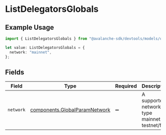 # ListDelegatorsGlobals

## Example Usage

```typescript
import { ListDelegatorsGlobals } from "@avalanche-sdk/devtools/models/operations";

let value: ListDelegatorsGlobals = {
  network: "mainnet",
};
```

## Fields

| Field                                                                          | Type                                                                           | Required                                                                       | Description                                                                    | Example                                                                        |
| ------------------------------------------------------------------------------ | ------------------------------------------------------------------------------ | ------------------------------------------------------------------------------ | ------------------------------------------------------------------------------ | ------------------------------------------------------------------------------ |
| `network`                                                                      | [components.GlobalParamNetwork](../../models/components/globalparamnetwork.md) | :heavy_minus_sign:                                                             | A supported network type mainnet or testnet/fuji.                              | mainnet                                                                        |